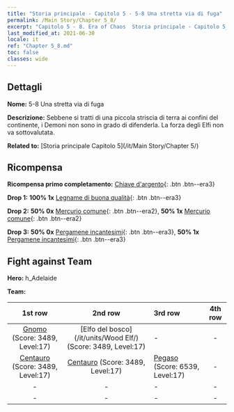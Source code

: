 ```yaml
---
title: "Storia principale - Capitolo 5 - 5-8 Una stretta via di fuga"
permalink: /Main Story/Chapter 5_8/
excerpt: "Capitolo 5 - 8. Era of Chaos  Storia principale - Capitolo 5_8. 5-8 Una stretta via di fuga"
last_modified_at: 2021-06-30
locale: it
ref: "Chapter 5_8.md"
toc: false
classes: wide
---
```


## Dettagli

 **Nome:** 5-8 Una stretta via di fuga

 **Descrizione:** Sebbene si tratti di una piccola striscia di terra ai confini del continente, i Demoni non sono in grado di difenderla. La forza degli Elfi non va sottovalutata.

 **Related to:** [Storia principale Capitolo 5](/it/Main Story/Chapter 5/)

## Ricompensa

 **Ricompensa primo completamento:** [Chiave d'argento](/ItemsIT/con_693/){: .btn .btn--era3}

 **Drop 1:** **100% 1x** [Legname di buona qualità](/ItemsIT/mat_13/){: .btn .btn--era3}

 **Drop 2:** **50% 0x** [Mercurio comune](/ItemsIT/mat_8/){: .btn .btn--era2}, **50% 1x** [Mercurio comune](/ItemsIT/mat_8/){: .btn .btn--era2}

 **Drop 3:** **50% 0x** [Pergamene incantesimi](/ItemsIT/con_694/){: .btn .btn--era3}, **50% 1x** [Pergamene incantesimi](/ItemsIT/con_694/){: .btn .btn--era3}


## Fight against Team
 **Hero:** h_Adelaide

 **Team:**


  | 1st row | 2nd row | 3rd row | 4th row |
  |:----:|:----:|:----|:----:|
  | [Gnomo](/it/units/Dwarf/) (Score: 3489, Level:17)  | [Elfo del bosco](/it/units/Wood Elf/) (Score: 3489, Level:17)  | - | - |
  | [Centauro](/it/units/Centaur/) (Score: 3489, Level:17)  | [Centauro](/it/units/Centaur/) (Score: 3489, Level:17)  | [Pegaso](/it/units/Pegasus/) (Score: 6539, Level:17)  | - |
  | - | - | - | - |
  | - | - | - | - |


